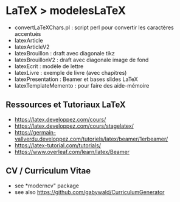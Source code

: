 # LaTeX > modelesLaTeX

  * convertLaTeXChars.pl : script perl pour convertir les caractères accentués
  * latexArticle
  * latexArticleV2
  * latexBrouillon : draft avec diagonale tikz
  * latexBrouillonV2 : draft avec diagonale image de fond
  * latexEcrit : modèle de lettre
  * latexLivre : exemple de livre (avec chapitres)
  * latexPresentation : Beamer et bases slides LaTeX
  * latexTemplateMemento : pour faire des aide-mémoire

## Ressources et Tutoriaux LaTeX

  - https://latex.developpez.com/cours/
  - https://latex.developpez.com/cours/stagelatex/
  - https://germain-vallverdu.developpez.com/tutoriels/latex/beamer/1erbeamer/
  - https://latex-tutorial.com/tutorials/
  - https://www.overleaf.com/learn/latex/Beamer	

## CV / Curriculum Vitae

  * see *moderncv" package
  * see also https://github.com/gabywald/CurriculumGenerator